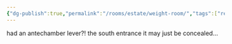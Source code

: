 ```yaml
---
{"dg-publish":true,"permalink":"/rooms/estate/weight-room/","tags":["red"]}
---
```


had an antechamber lever?! the south entrance it may just be concealed...